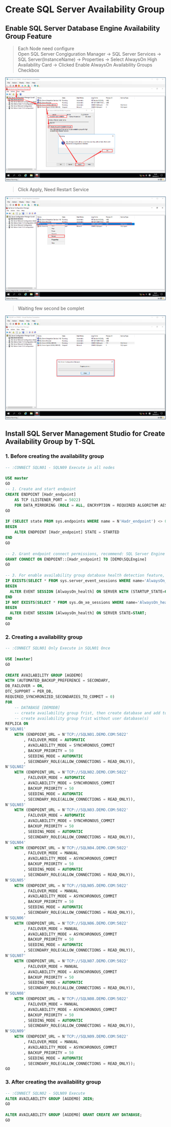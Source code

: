 # Create SQL Server Availability Group
## Enable SQL Server Database Engine Availability Group Feature
> Each Node need configure<br/>
> Open SQL Server Congiguration Manager -> SQL Server Services -> SQL Server(InstanceName) -> Properties -> Select AlwaysOn High Availability Card -> Clicked Enable AlwaysOn Availability Groups Checkbox

![](./pictures/create-ag-01.png)
> Click Apply, Need Restart Service

![](./pictures/create-ag-02.png)
> Waiting few second be complet

![](./pictures/create-ag-03.png)

## Install SQL Server Management Studio for Create Availability Group by T-SQL
### 1. Before creating the availability group
```sql
-- :CONNECT SQLN01 - SQLN09 Execute in all nodes

USE master
GO
-- 1. Create and start endpoint
CREATE ENDPOINT [Hadr_endpoint] 
	AS TCP (LISTENER_PORT = 5022)
	FOR DATA_MIRRORING (ROLE = ALL, ENCRYPTION = REQUIRED ALGORITHM AES)
GO

IF (SELECT state FROM sys.endpoints WHERE name = N'Hadr_endpoint') <> 0
BEGIN
	ALTER ENDPOINT [Hadr_endpoint] STATE = STARTED
END
GO

-- 2. Grant endpoint connect permissions, recommend: SQL Server Engine Service Account
GRANT CONNECT ON ENDPOINT::[Hadr_endpoint] TO [DEMO\SQLEngine]
GO

-- 3. For enable availability group database health detection feature, start XEvent session
IF EXISTS(SELECT * FROM sys.server_event_sessions WHERE name='AlwaysOn_health')
BEGIN
  ALTER EVENT SESSION [AlwaysOn_health] ON SERVER WITH (STARTUP_STATE=ON);
END
IF NOT EXISTS(SELECT * FROM sys.dm_xe_sessions WHERE name='AlwaysOn_health')
BEGIN
  ALTER EVENT SESSION [AlwaysOn_health] ON SERVER STATE=START;
END
GO
```
### 2. Creating a availability group
```sql
-- :CONNECT SQLN01 Only Execute in SQLN01 Once 

USE [master]
GO

CREATE AVAILABILITY GROUP [AGDEMO]
WITH (AUTOMATED_BACKUP_PREFERENCE = SECONDARY,
DB_FAILOVER = ON,
DTC_SUPPORT = PER_DB,
REQUIRED_SYNCHRONIZED_SECONDARIES_TO_COMMIT = 0)
FOR
	-- DATABASE [DEMODB] 
    -- create availability group frist, then create database and add to the availability group
    -- create availability group frist without user database(s)
REPLICA ON 
N'SQLN01' 
	WITH (ENDPOINT_URL = N'TCP://SQLN01.DEMO.COM:5022'
		, FAILOVER_MODE = AUTOMATIC
		, AVAILABILITY_MODE = SYNCHRONOUS_COMMIT
		, BACKUP_PRIORITY = 50
		, SEEDING_MODE = AUTOMATIC
		, SECONDARY_ROLE(ALLOW_CONNECTIONS = READ_ONLY)),
N'SQLN02' 
	WITH (ENDPOINT_URL = N'TCP://SQLN02.DEMO.COM:5022'
		, FAILOVER_MODE = AUTOMATIC
		, AVAILABILITY_MODE = SYNCHRONOUS_COMMIT
		, BACKUP_PRIORITY = 50
		, SEEDING_MODE = AUTOMATIC
		, SECONDARY_ROLE(ALLOW_CONNECTIONS = READ_ONLY)),
N'SQLN03' 
	WITH (ENDPOINT_URL = N'TCP://SQLN03.DEMO.COM:5022'
		, FAILOVER_MODE = AUTOMATIC
		, AVAILABILITY_MODE = SYNCHRONOUS_COMMIT
		, BACKUP_PRIORITY = 50
		, SEEDING_MODE = AUTOMATIC
		, SECONDARY_ROLE(ALLOW_CONNECTIONS = READ_ONLY)),
N'SQLN04' 
	WITH (ENDPOINT_URL = N'TCP://SQLN04.DEMO.COM:5022'
		, FAILOVER_MODE = MANUAL
		, AVAILABILITY_MODE = ASYNCHRONOUS_COMMIT
		, BACKUP_PRIORITY = 50
		, SEEDING_MODE = AUTOMATIC
		, SECONDARY_ROLE(ALLOW_CONNECTIONS = READ_ONLY)),
N'SQLN05' 
	WITH (ENDPOINT_URL = N'TCP://SQLN05.DEMO.COM:5022'
		, FAILOVER_MODE = MANUAL
		, AVAILABILITY_MODE = ASYNCHRONOUS_COMMIT
		, BACKUP_PRIORITY = 50
		, SEEDING_MODE = AUTOMATIC
		, SECONDARY_ROLE(ALLOW_CONNECTIONS = READ_ONLY)),
N'SQLN06' 
	WITH (ENDPOINT_URL = N'TCP://SQLN06.DEMO.COM:5022'
		, FAILOVER_MODE = MANUAL
		, AVAILABILITY_MODE = ASYNCHRONOUS_COMMIT
		, BACKUP_PRIORITY = 50
		, SEEDING_MODE = AUTOMATIC
		, SECONDARY_ROLE(ALLOW_CONNECTIONS = READ_ONLY)),
N'SQLN07' 
	WITH (ENDPOINT_URL = N'TCP://SQLN07.DEMO.COM:5022'
		, FAILOVER_MODE = MANUAL
		, AVAILABILITY_MODE = ASYNCHRONOUS_COMMIT
		, BACKUP_PRIORITY = 50
		, SEEDING_MODE = AUTOMATIC
		, SECONDARY_ROLE(ALLOW_CONNECTIONS = READ_ONLY)),
N'SQLN08' 
	WITH (ENDPOINT_URL = N'TCP://SQLN08.DEMO.COM:5022'
		, FAILOVER_MODE = MANUAL
		, AVAILABILITY_MODE = ASYNCHRONOUS_COMMIT
		, BACKUP_PRIORITY = 50
		, SEEDING_MODE = AUTOMATIC
		, SECONDARY_ROLE(ALLOW_CONNECTIONS = READ_ONLY)),
N'SQLN09' 
	WITH (ENDPOINT_URL = N'TCP://SQLN09.DEMO.COM:5022'
		, FAILOVER_MODE = MANUAL
		, AVAILABILITY_MODE = ASYNCHRONOUS_COMMIT
		, BACKUP_PRIORITY = 50
		, SEEDING_MODE = AUTOMATIC
		, SECONDARY_ROLE(ALLOW_CONNECTIONS = READ_ONLY));
GO
```
### 3. After creating the availability group
```sql
-- :CONNECT SQLN02 - SQLN09 Execute
ALTER AVAILABILITY GROUP [AGDEMO] JOIN;
GO

ALTER AVAILABILITY GROUP [AGDEMO] GRANT CREATE ANY DATABASE;
GO
```